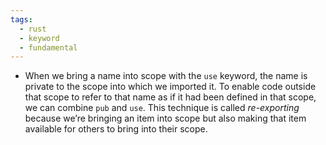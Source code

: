 ```yaml
---
tags:
  - rust
  - keyword
  - fundamental
---
```


- When we bring a name into scope with the `use` keyword, the name is private to the scope into which we imported it. To enable code outside that scope to refer to that name as if it had been defined in that scope, we can combine `pub` and `use`. This technique is called _re-exporting_ because we’re bringing an item into scope but also making that item available for others to bring into their scope.